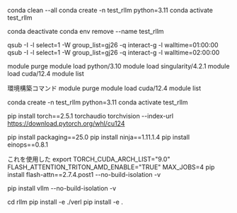conda clean --all
conda create -n test_rllm python=3.11
conda activate test_rllm

conda deactivate
conda env remove --name test_rllm


qsub -I -l select=1 -W group_list=gj26 -q interact-g -l walltime=01:00:00
qsub -I -l select=1 -W group_list=gj26 -q interact-g -l walltime=02:00:00

module purge 
module load python/3.10
module load singularity/4.2.1
module load cuda/12.4
module list


環境構築コマンド
module purge 
module load cuda/12.4
module list

conda create -n test_rllm python=3.11
conda activate test_rllm

pip install torch==2.5.1 torchaudio torchvision --index-url https://download.pytorch.org/whl/cu124

pip install packaging==25.0
pip install ninja==1.11.1.4
pip install einops==0.8.1

これを使用した
export TORCH_CUDA_ARCH_LIST="9.0"
FLASH_ATTENTION_TRITON_AMD_ENABLE="TRUE"
MAX_JOBS=4 pip install flash-attn==2.7.4.post1 --no-build-isolation -v

pip install vllm --no-build-isolation -v

cd rllm
pip install -e ./verl
pip install -e .
